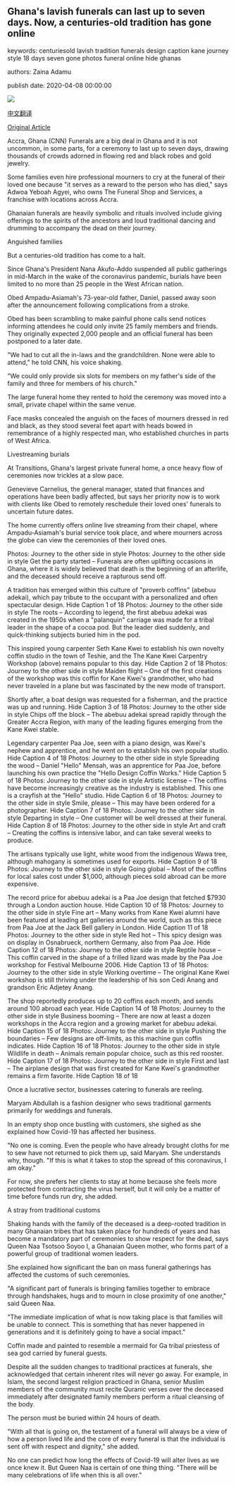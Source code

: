 ## Ghana's lavish funerals can last up to seven days. Now, a centuries-old tradition has gone online

keywords: centuriesold lavish tradition funerals design caption kane journey style 18 days seven gone photos funeral online hide ghanas

authors: Zaina Adamu

publish date: 2020-04-08 00:00:00

![](https://cdn.cnn.com/cnnnext/dam/assets/180911155230-02-kofi-annan-ghana-burial-super-tease.jpg)

[中文翻译](Ghana%27s%20lavish%20funerals%20can%20last%20up%20to%20seven%20days.%20Now%2C%20a%20centuries-old%20tradition%20has%20gone%20online_zh.md)

[Original Article](https://edition.cnn.com/2020/04/08/world/africa/ghana-burial-traditions-intl/index.html)

Accra, Ghana (CNN) Funerals are a big deal in Ghana and it is not uncommon, in some parts, for a ceremony to last up to seven days, drawing thousands of crowds adorned in flowing red and black robes and gold jewelry.

Some families even hire professional mourners to cry at the funeral of their loved one because "it serves as a reward to the person who has died," says Adwoa Yeboah Agyei, who owns The Funeral Shop and Services, a franchise with locations across Accra.

Ghanaian funerals are heavily symbolic and rituals involved include giving offerings to the spirits of the ancestors and loud traditional dancing and drumming to accompany the dead on their journey.

Anguished families

But a centuries-old tradition has come to a halt.

Since Ghana's President Nana Akufo-Addo suspended all public gatherings in mid-March in the wake of the coronavirus pandemic, burials have been limited to no more than 25 people in the West African nation.

Obed Ampadu-Asiamah's 73-year-old father, Daniel, passed away soon after the announcement following complications from a stroke.

Obed has been scrambling to make painful phone calls send notices informing attendees he could only invite 25 family members and friends. They originally expected 2,000 people and an official funeral has been postponed to a later date.

"We had to cut all the in-laws and the grandchildren. None were able to attend," he told CNN, his voice shaking.

"We could only provide six slots for members on my father's side of the family and three for members of his church."

The large funeral home they rented to hold the ceremony was moved into a small, private chapel within the same venue.

Face masks concealed the anguish on the faces of mourners dressed in red and black, as they stood several feet apart with heads bowed in remembrance of a highly respected man, who established churches in parts of West Africa.

Livestreaming burials

At Transitions, Ghana's largest private funeral home, a once heavy flow of ceremonies now trickles at a slow pace.

Genevieve Carnelius, the general manager, stated that finances and operations have been badly affected, but says her priority now is to work with clients like Obed to remotely reschedule their loved ones' funerals to uncertain future dates.

The home currently offers online live streaming from their chapel, where Ampadu-Asiamah's burial service took place, and where mourners across the globe can view the ceremonies of their loved ones.

Photos: Journey to the other side in style Photos: Journey to the other side in style Get the party started – Funerals are often uplifting occasions in Ghana, where it is widely believed that death is the beginning of an afterlife, and the deceased should receive a rapturous send off.



A tradition has emerged within this culture of "proverb coffins" (abebuu adekai), which pay tribute to the occupant with a personalized and often spectacular design. Hide Caption 1 of 18 Photos: Journey to the other side in style The roots – According to legend, the first abebuu adekai was created in the 1950s when a "palanquin" carriage was made for a tribal leader in the shape of a cocoa pod. But the leader died suddenly, and quick-thinking subjects buried him in the pod.



This inspired young carpenter Seth Kane Kwei to establish his own novelty coffin studio in the town of Teshie, and the The Kane Kwei Carpentry Workshop (above) remains popular to this day. Hide Caption 2 of 18 Photos: Journey to the other side in style Maiden flight – One of the first creations of the workshop was this coffin for Kane Kwei's grandmother, who had never traveled in a plane but was fascinated by the new mode of transport.



Shortly after, a boat design was requested for a fisherman, and the practice was up and running. Hide Caption 3 of 18 Photos: Journey to the other side in style Chips off the block – The abebuu adekai spread rapidly through the Greater Accra Region, with many of the leading figures emerging from the Kane Kwei stable.



Legendary carpenter Paa Joe, seen with a piano design, was Kwei's nephew and apprentice, and he went on to establish his own popular studio. Hide Caption 4 of 18 Photos: Journey to the other side in style Spreading the wood – Daniel "Hello" Mensah, was an apprentice for Paa Joe, before launching his own practice the "Hello Design Coffin Works." Hide Caption 5 of 18 Photos: Journey to the other side in style Artistic license – The coffins have become increasingly creative as the industry is established. This one is a crayfish at the "Hello" studio. Hide Caption 6 of 18 Photos: Journey to the other side in style Smile, please – This may have been ordered for a photographer. Hide Caption 7 of 18 Photos: Journey to the other side in style Departing in style – One customer will be well dressed at their funeral. Hide Caption 8 of 18 Photos: Journey to the other side in style Art and craft – Creating the coffins is intensive labor, and can take several weeks to produce.



The artisans typically use light, white wood from the indigenous Wawa tree, although mahogany is sometimes used for exports. Hide Caption 9 of 18 Photos: Journey to the other side in style Going global – Most of the coffins for local sales cost under $1,000, although pieces sold abroad can be more expensive.



The record price for abebuu adekai is a Paa Joe design that fetched $7930 through a London auction house. Hide Caption 10 of 18 Photos: Journey to the other side in style Fine art – Many works from Kane Kwei alumni have been featured at leading art galleries around the world, such as this piece from Paa Joe at the Jack Bell gallery in London. Hide Caption 11 of 18 Photos: Journey to the other side in style Red hot – This spicy design was on display in Osnabrueck, northern Germany, also from Paa Joe. Hide Caption 12 of 18 Photos: Journey to the other side in style Reptile house – This coffin carved in the shape of a frilled lizard was made by the Paa Joe workshop for Festival Melbourne 2006. Hide Caption 13 of 18 Photos: Journey to the other side in style Working overtime – The original Kane Kwei workshop is still thriving under the leadership of his son Cedi Anang and grandson Eric Adjetey Anang.



The shop reportedly produces up to 20 coffins each month, and sends around 100 abroad each year. Hide Caption 14 of 18 Photos: Journey to the other side in style Business booming – There are now at least a dozen workshops in the Accra region and a growing market for abebuu adekai. Hide Caption 15 of 18 Photos: Journey to the other side in style Pushing the boundaries – Few designs are off-limits, as this machine gun coffin indicates. Hide Caption 16 of 18 Photos: Journey to the other side in style Wildlife in death – Animals remain popular choice, such as this red rooster. Hide Caption 17 of 18 Photos: Journey to the other side in style First and last – The airplane design that was first created for Kane Kwei's grandmother remains a firm favorite. Hide Caption 18 of 18

Once a lucrative sector, businesses catering to funerals are reeling.

Maryam Abdullah is a fashion designer who sews traditional garments primarily for weddings and funerals.

In an empty shop once bustling with customers, she sighed as she explained how Covid-19 has affected her business.

"No one is coming. Even the people who have already brought cloths for me to sew have not returned to pick them up, said Maryam. She understands why, though. "If this is what it takes to stop the spread of this coronavirus, I am okay."

For now, she prefers her clients to stay at home because she feels more protected from contracting the virus herself, but it will only be a matter of time before funds run dry, she added.

A stray from traditional customs

Shaking hands with the family of the deceased is a deep-rooted tradition in many Ghanaian tribes that has taken place for hundreds of years and has become a mandatory part of ceremonies to show respect for the dead, says Queen Naa Tsotsoo Soyoo I, a Ghanaian Queen mother, who forms part of a powerful group of traditional women leaders.

She explained how significant the ban on mass funeral gatherings has affected the customs of such ceremonies.

"A significant part of funerals is bringing families together to embrace through handshakes, hugs and to mourn in close proximity of one another," said Queen Naa.

"The immediate implication of what is now taking place is that families will be unable to connect. This is something that has never happened in generations and it is definitely going to have a social impact."

Coffin made and painted to resemble a mermaid for Ga tribal priestess of sea god carried by funeral guests.

Despite all the sudden changes to traditional practices at funerals, she acknowledged that certain inherent rites will never go away. For example, in Islam, the second largest religion practiced in Ghana, senior Muslim members of the community must recite Quranic verses over the deceased immediately after designated family members perform a ritual cleansing of the body.

The person must be buried within 24 hours of death.

"With all that is going on, the testament of a funeral will always be a view of how a person lived life and the core of every funeral is that the individual is sent off with respect and dignity," she added.

No one can predict how long the effects of Covid-19 will alter lives as we once knew it. But Queen Naa is certain of one thing thing. "There will be many celebrations of life when this is all over."